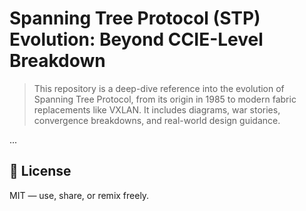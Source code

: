 # Spanning Tree Protocol (STP) Evolution: Beyond CCIE-Level Breakdown

> This repository is a deep-dive reference into the evolution of Spanning Tree Protocol, from its origin in 1985 to modern fabric replacements like VXLAN. It includes diagrams, war stories, convergence breakdowns, and real-world design guidance.

...

## 📌 License

MIT — use, share, or remix freely.
